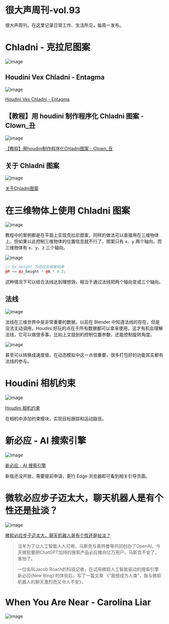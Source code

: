 # 很大声周刊-vol.93
很大声周刊，在这里记录日常工作、生活所见，每周一发布。

# Chladni - 克拉尼图案
![image](https://pub.mdpi-res.com/applsci/applsci-11-10094/article_deploy/html/images/applsci-11-10094-g005.png?1635855066)

## Houdini Vex Chladni - Entagma 
![image](https://user-images.githubusercontent.com/20842136/219848644-3d761896-3788-429c-9871-9c949658d4b5.png)

[Houdini Vex Chladni - Entagma](https://www.bilibili.com/video/BV1Pq4y147kG/?p=10&spm_id_from=pageDriver&vd_source=6c68891752436b0097051bf700e169a9)

## 【教程】用 houdini 制作程序化 Chladni 图案 - Clown_丑
![image](https://user-images.githubusercontent.com/20842136/219848509-d564103b-d380-42a0-9bfa-136f81a0dad1.png)

[【教程】用houdini制作程序化Chladni图案 - Clown_丑](https://www.bilibili.com/video/BV1P94y1o7Aq/?spm_id_from=333.1007.top_right_bar_window_history.content.click&vd_source=6c68891752436b0097051bf700e169a9)

## 关于 Chladni 图案
![image](https://user-images.githubusercontent.com/20842136/219849399-b3fad1a6-afde-4c31-858b-732611ded9d1.png)

[关于Chladni图案](https://zhuanlan.zhihu.com/p/108448193)

# 在三维物体上使用 Chladni 图案
![image](https://user-images.githubusercontent.com/20842136/219850469-ea9e5b5b-2738-4ccb-87e2-060d8ea4f1f7.png)

教程中的案例都是在平面上实现克拉尼图案，同样的做法可以直接用在三维物体上。但如果以此控制三维物体的位置信息就不行了，图案只有 x、y 两个轴向，而三维物体有 x、y、z 三个轴向。

![image](https://user-images.githubusercontent.com/20842136/219850940-5bc82cf8-9403-48fa-9c9d-0fb3d8f7b79b.png)

``` C++
// @z_height 为克拉尼图案结果
@P += @z_height * @N * 0.2;
```

这种情况下可以结合法线达到理想效，相当于通过法线把两个轴向变成三个轴向。

## 法线

![image](https://user-images.githubusercontent.com/20842136/219851086-b4df3f74-272d-404d-bc61-2fdf8103d2d4.png)

法线在三维世界中是非常重要的数据，以前在 Blender 中知道法线的存在，但是没法主动调用，Houdini 好玩的点在于所有数据都可以拿来使用，这才有机会理解法线，它可以做很多事，比如上文提到的控制位置参数，还能控制旋转角度。

![image](https://user-images.githubusercontent.com/20842136/219851905-f46214c4-881c-45e5-90e5-44ae40daa1df.png)

甚至可以转换成速度值，在动态模拟中这一点很重要，很多打包好的功能其实都有法线的参与。

# Houdini 相机约束
![image](https://user-images.githubusercontent.com/20842136/219850574-1f2ea9a9-3c0e-4838-be86-d869b437eb6d.png)

[Houdini 相机约束](https://www.youtube.com/watch?v=mC_RbVg7xdk&list=LL&index=8)

在相机中添加约束模块，实现目标跟踪和运动路径。

# 新必应 - AI 搜索引擎
![image](https://user-images.githubusercontent.com/20842136/219845755-ae62e228-ac5a-4be5-a5d1-d218cd6e76ef.png)

[新必应 - AI 搜索引擎](https://www.bing.com/new)

新版还没开放，需要提前申请，更行 Edge 浏览器即可看到相关引导页面。

# 微软必应步子迈太大，聊天机器人是有个性还是扯淡？
![image](https://user-images.githubusercontent.com/20842136/219848037-13add39c-6915-4e5c-b386-8ddfab66a2ac.png)

[微软必应步子迈太大，聊天机器人是有个性还是扯淡？](https://www.huxiu.com/article/798060.html)

> 当年为了让人工智能人人可用，马斯克与奥特曼等共同创办了OpenAI。今天微软要把ChatGPT加持的搜索产品必应推向亿万用户，马斯克不安了，害怕了。
> 
> 一位名叫Jacob Roach的科技记者，在试用微软人工智能驱动的搜索引擎新必应(New Bing) 的体验后，写了一篇文章 《“我想成为人类”，我与微软机器人的聊天激烈而又令人不安》。
 

# When You Are Near - Carolina Liar
![image](https://user-images.githubusercontent.com/20842136/219849750-88b0a85b-7d94-4753-a9f1-302e4bc4393c.png)

